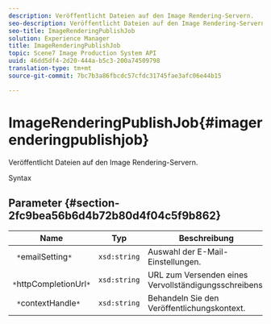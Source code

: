 ```yaml
---
description: Veröffentlicht Dateien auf den Image Rendering-Servern.
seo-description: Veröffentlicht Dateien auf den Image Rendering-Servern.
seo-title: ImageRenderingPublishJob
solution: Experience Manager
title: ImageRenderingPublishJob
topic: Scene7 Image Production System API
uuid: 46dd5df4-2d20-444a-b5c3-200a74509798
translation-type: tm+mt
source-git-commit: 7bc7b3a86fbcdc57cfdc31745fae3afc06e44b15

---
```



# ImageRenderingPublishJob{#imagerenderingpublishjob}

Veröffentlicht Dateien auf den Image Rendering-Servern.

Syntax

## Parameter {#section-2fc9bea56b6d4b72b80d4f04c5f9b862}

| Name | Typ | Beschreibung |
|---|---|---|
| ` *`emailSetting`*` | `xsd:string` | Auswahl der E-Mail-Einstellungen. |
| ` *`httpCompletionUrl`*` | `xsd:string` | URL zum Versenden eines Vervollständigungsschreibens. |
| ` *`contextHandle`*` | `xsd:string` | Behandeln Sie den Veröffentlichungskontext. |

